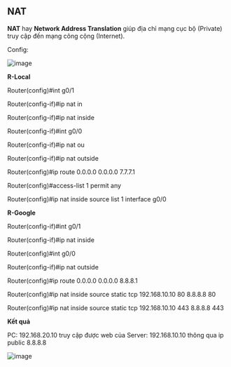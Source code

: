 ## NAT

**NAT** hay **Network Address Translation** giúp địa chỉ mạng cục bộ (Private) truy cập đến mạng công cộng (Internet).

Config:

![image](https://github.com/SudoNguyenNN/CCNA/assets/50360416/8586b6fe-087d-4fb0-89fa-ecb12448f063)

**R-Local**

Router(config)#int g0/1

Router(config-if)#ip nat in

Router(config-if)#ip nat inside

Router(config-if)#int g0/0

Router(config-if)#ip nat ou

Router(config-if)#ip nat outside 

Router(config)#ip route 0.0.0.0 0.0.0.0 7.7.7.1

Router(config)#access-list 1 permit any 

Router(config)#ip nat inside source list 1 interface g0/0

**R-Google**

Router(config-if)#int g0/1

Router(config-if)#ip nat inside

Router(config)#int g0/0

Router(config-if)#ip nat outside 

Router(config)#ip route 0.0.0.0 0.0.0.0 8.8.8.1

Router(config)#ip nat inside source static tcp 192.168.10.10 80 8.8.8.8 80

Router(config)#ip nat inside source static tcp 192.168.10.10 443 8.8.8.8 443

**Kết quả**

PC: 192.168.20.10 truy cập được web của Server: 192.168.10.10 thông qua ip public 8.8.8.8

![image](https://github.com/SudoNguyenNN/CCNA/assets/50360416/a60915d6-f1af-4b9c-8768-728b4428c68e)
